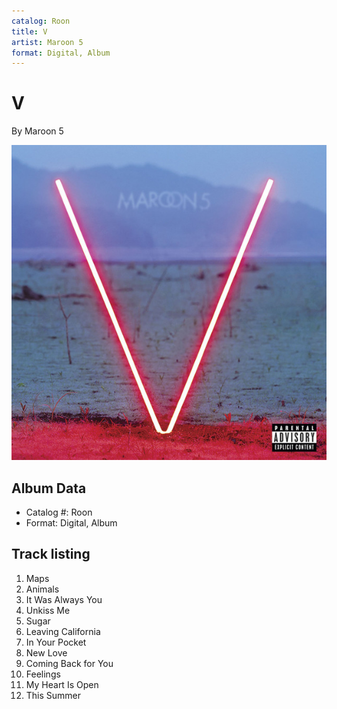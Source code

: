 ```yaml
---
catalog: Roon
title: V
artist: Maroon 5
format: Digital, Album
---
```


# V

By Maroon 5

![](../../assets/albumcovers/Maroon_5-V.png)

## Album Data

- Catalog #: Roon
- Format: Digital, Album


## Track listing


1. Maps
2. Animals
3. It Was Always You
4. Unkiss Me
5. Sugar
6. Leaving California
7. In Your Pocket
8. New Love
9. Coming Back for You
10. Feelings
11. My Heart Is Open
12. This Summer

